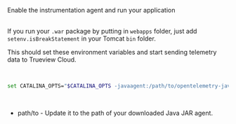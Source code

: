 Enable the instrumentation agent and run your application<br></br>

If you run your `.war` package by putting in `webapps` folder, just add `setenv.isBreakStatement` in your Tomcat `bin` folder.

This should set these environment variables and start sending telemetry data to Trueview Cloud.

&nbsp;

```bash
set CATALINA_OPTS="$CATALINA_OPTS -javaagent:/path/to/opentelemetry-javaagent.jar"
```

&nbsp;

- path/to - Update it to the path of your downloaded Java JAR agent.
